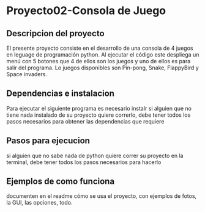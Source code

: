 # Proyecto02-Consola de Juego


## Descripcion del proyecto
El presente proyecto consiste en el desarrollo de una consola de 4 juegos en leguage de programación python. Al ejecutar el código este despliega un menú con 5 botones que 4 de ellos son los juegos y uno de ellos es para salir del programa. Lo juegos disponibles son Pin-pong, Snake, FlappyBird y Space invaders. 


## Dependencias e instalacion
Para ejecutar el siguiente programa es necesario instalr
si alguien que no tiene nada instalado de su proyecto quiere correrlo, debe tener todos los pasos necesarios para obtener las dependencias que requiere

## Pasos para ejecucion

si alguien que no sabe nada de python quiere correr su proyecto en la terminal, debe tener todos los pasos necesarios para hacerlo


## Ejemplos de como funciona
documenten en el readme cómo se usa el proyecto, con ejemplos de fotos, la GUI, las opciones, todo.

